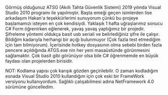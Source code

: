 Görmüş olduğunuz ATSG (Akıllı Tahta Güvenlik Sistemi) 2019 yılında Visual Studio 2010 programı ile yapılmıştır. Başta emeği geçen isimlerden lise arkadaşım Hakan'a teşekkürlerimi sunuyorum çünkü bu projeye başlamamızı isteyen en çok kendisiydi. Yaklaşık 1 hafta uğraşlarımız sonucu C# Form öğrenirken eğlenerek, yavaş yavaş yaptığımız bir projedir. Şifreleme yöntemi oldukça basit usb seriali ve belirlediğiniz şifre ile çalışır.
Bildiğim kadarıyla herhangi bir açığı bulunmuyor (Çok fazla test etmediğim için tam bilmiyorum). İçerisinde hotkey dosyasının olma sebebi birden fazla pencere açıldığında ATGS.exe nin her yeni masaüstünde görünmesini sağlamaktır. Çok basit gibi görünüyor olsa bile C# öğrenmemde en büyük faydası olan projelerden birisidir.

NOT: Kodlama yapısı çok karışık gözden geçirilebilir. O zaman kodladığım esnada Visual Studio 2010 kullandığım için çok eski bir FrameWork versiyonu kullanıyordum. Sağlıklı çalışabilmesi adına NetFramework 4.0 sürümüne güncelledim.

